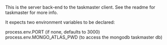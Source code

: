 This is the server back-end to the taskmaster client. See the readme for taskmaster for more info.

It expects two environment variables to be declared:

process.env.PORT (if none, defaults to 3000)
process.env.MONGO_ATLAS_PWD (to access the mongodb taskmaster db)

